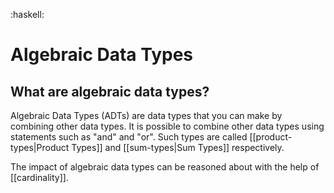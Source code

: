 :haskell:

# Algebraic Data Types

## What are algebraic data types?
Algebraic Data Types (ADTs) are data types that you can make by combining other data types.
It is possible to combine other data types using statements such as "and" and "or".
Such types are called [[product-types|Product Types]] and [[sum-types|Sum Types]] respectively.

The impact of algebraic data types can be reasoned about with the help of [[cardinality]].
